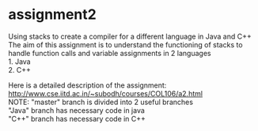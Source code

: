 # assignment2
Using stacks to create a compiler for a different language in Java and C++</br>
The aim of this assignment is to understand the functioning of stacks to handle function calls and variable assignments in 2 languages 
</br>1. Java</br> 2. C++ </br>

Here is a detailed description of the assignment:
http://www.cse.iitd.ac.in/~subodh/courses/COL106/a2.html
</br>NOTE: "master" branch is divided into 2 useful branches
</br>"Java" branch has necessary code in java
</br>"C++" branch has necessary code in C++
